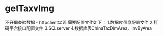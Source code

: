 # getTaxvImg

不开屏查验数据 - httpclient实现
需要配置文件如下：
1.数据库信息配置文件
2.打码平台接口配置文件
3.SQLserver
4.数据库表ChinaTaxDimArea，InvByArea
